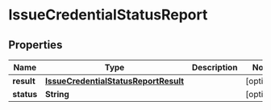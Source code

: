 # IssueCredentialStatusReport

## Properties
Name | Type | Description | Notes
------------ | ------------- | ------------- | -------------
**result** | [**IssueCredentialStatusReportResult**](IssueCredentialStatusReportResult.md) |  |  [optional]
**status** | **String** |  |  [optional]
